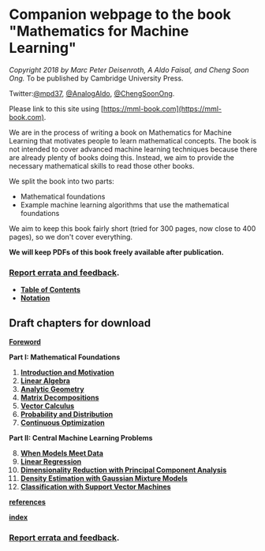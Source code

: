 # Companion webpage to the book "Mathematics for Machine Learning"

*Copyright 2018 by Marc Peter Deisenroth, A Aldo Faisal,
and Cheng Soon Ong.* To be published by Cambridge University Press.

Twitter:[\@mpd37](https://twitter.com/mpd37), [\@AnalogAldo](https://twitter.com/analogaldo), [\@ChengSoonOng](https://twitter.com/ChengSoonOng).

Please link to this site using [https://mml-book.com](https://mml-book.com).

We are in the process of writing a book on Mathematics for Machine Learning that motivates people to learn mathematical concepts. The book is not intended to cover advanced machine learning techniques because there are already plenty of books doing this. Instead, we aim to provide the necessary mathematical skills to read those other books.

We split the book into two parts:

* Mathematical foundations
* Example machine learning algorithms that use the mathematical foundations

We aim to keep this book fairly short (tried for 300 pages, now close to 400 pages),
so we don't cover everything.

**We will keep PDFs of this book freely available after publication.**

### [Report errata and feedback](https://github.com/mml-book/mml-book.github.io/issues).

* [**Table of Contents**](book/toc.pdf)
* [**Notation**](book/notation.pdf)

##  Draft chapters for download

[**Foreword**](book/foreword.pdf)

**Part I: Mathematical Foundations**  

1. [**Introduction and Motivation**](book/chapter01.pdf)
2. [**Linear Algebra**](book/chapter02.pdf)
3. [**Analytic Geometry**](book/chapter03.pdf)
4. [**Matrix Decompositions**](book/chapter04.pdf)
5. [**Vector Calculus**](book/chapter05.pdf)
6. [**Probability and Distribution**](book/chapter06.pdf)
7. [**Continuous Optimization**](book/chapter07.pdf)

**Part II: Central Machine Learning Problems**  

8. [**When Models Meet Data**](book/chapter08.pdf)
9. [**Linear Regression**](book/chapter09.pdf)
10. [**Dimensionality Reduction with Principal Component Analysis**](book/chapter10.pdf)
11. [**Density Estimation with Gaussian Mixture Models**](book/chapter11.pdf)
12. [**Classification with Support Vector Machines**](book/chapter12.pdf)

[**references**](book/references.pdf)

[**index**](book/index.pdf)


### [Report errata and feedback](https://github.com/mml-book/mml-book.github.io/issues).
